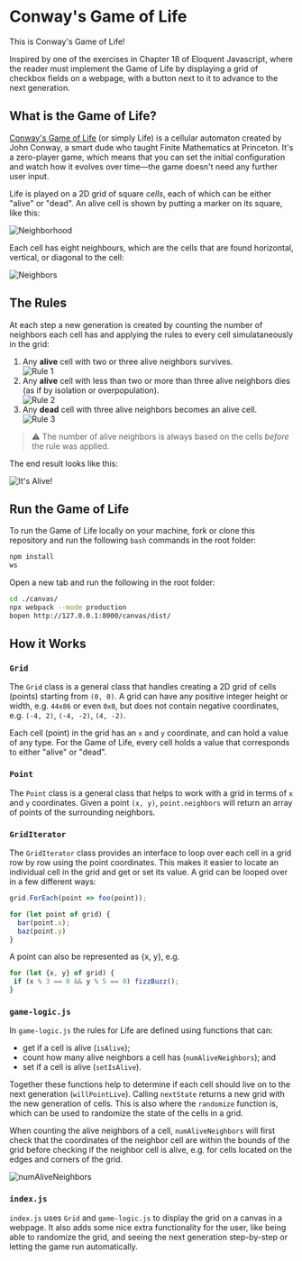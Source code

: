 # Conway's Game of Life

This is Conway's Game of Life!

Inspired by one of the exercises in Chapter 18 of Eloquent Javascript, where the reader must implement the Game of Life by displaying a grid of checkbox fields on a webpage, with a button next to it to advance to the next generation.

## What is the Game of Life?

[Conway's Game of Life](https://en.wikipedia.org/wiki/Conway%27s_Game_of_Life) (or simply Life) is a cellular automaton created by John Conway, a smart dude who taught Finite Mathematics at Princeton. It's a zero-player game, which means that you can set the initial configuration and watch how it evolves over time—the game doesn't need any further user input.

Life is played on a 2D grid of square *cells*, each of which can be either "alive" or "dead". An alive cell is shown by putting a marker on its square, like this:

![Neighborhood](./docs/images/neighborhood.svg)

Each cell has eight neighbours, which are the cells that are found horizontal, vertical, or diagonal to the cell:

![Neighbors](./docs/images/count-neighbors.svg)

## The Rules

At each step a new generation is created by counting the number of neighbors each cell has and applying the rules to every cell simulataneously in the grid:

1. Any **alive** cell with two or three alive neighbors survives. <br>![Rule 1](./docs/images/rule-1.svg)
2. Any **alive** cell with less than two or more than three alive neighbors dies (as if by isolation or overpopulation). <br>![Rule 2](./docs/images/rule-2.svg)
3. Any **dead** cell with three alive neighbors becomes an alive cell. <br>![Rule 3](./docs/images/rule-3.svg)

> :warning: The number of alive neighbors is always based on the cells *before* the rule was applied.

The end result looks like this:

![It's Alive!](./docs/images/game-of-life.gif)

## Run the Game of Life

To run the Game of Life locally on your machine, fork or clone this repository and run the following `bash` commands in the root folder:

```bash
npm install
ws
```

Open a new tab and run the following in the root folder:
```bash
cd ./canvas/
npx webpack --mode production
bopen http://127.0.0.1:8000/canvas/dist/
```

## How it Works

### `Grid`

The `Grid` class is a general class that handles creating a 2D grid of cells (points) starting from `(0, 0)`. A grid can have any positive integer height or width, e.g. `44x86` or even `0x0`, but does not contain negative coordinates, e.g. `(-4, 2)`, `(-4, -2)`, `(4, -2)`.

Each cell (point) in the grid has an `x` and `y` coordinate, and can hold a value of any type. For the Game of Life, every cell holds a value that corresponds to either "alive" or "dead".

### `Point`

The `Point` class is a general class that helps to work with a grid in terms of `x` and `y` coordinates. Given a point `(x, y)`, `point.neighbors` will return an array of points of the surrounding neighbors.

### `GridIterator`

The `GridIterator` class provides an interface to loop over each cell in a grid row by row using the point coordinates. This makes it easier to locate an individual cell in the grid and get or set its value. A grid can be looped over in a few different ways:

```js
grid.ForEach(point => foo(point));

for (let point of grid) {
  bar(point.x);
  baz(point.y)
}
```

A point can also be represented as {x, y}, e.g.

```js
for (let {x, y} of grid) {
 if (x % 3 == 0 && y % 5 == 0) fizzBuzz();
}
```
### `game-logic.js`

In `game-logic.js` the rules for Life are defined using functions that can:

- get if a cell is alive (`isAlive`);
- count how many alive neighbors a cell has (`numAliveNeighbors`); and
- set if a cell is alive (`setIsAlive`).

Together these functions help to determine if each cell should live on to the next generation (`willPointLive`). Calling `nextState` returns a new grid with the new generation of cells. This is also where the `randomize` function is, which can be used to randomize the state of the cells in a grid.

When counting the alive neighbors of a cell, `numAliveNeighbors` will first check that the coordinates of the neighbor cell are within the bounds of the grid before checking if the neighbor cell is alive, e.g. for cells located on the edges and corners of the grid.

![numAliveNeighbors](./docs/images/numAliveNeighbors.svg)

### `index.js`

`index.js` uses `Grid` and `game-logic.js` to display the grid on a canvas in a webpage. It also adds some nice extra functionality for the user, like being able to randomize the grid, and seeing the next generation step-by-step or letting the game run automatically.